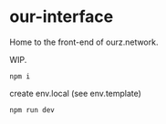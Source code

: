 # our-interface

Home to the front-end of ourz.network.

WIP. 

`npm i`

create env.local (see env.template)

`npm run dev`

